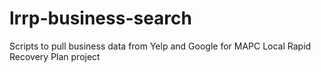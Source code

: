 # lrrp-business-search
Scripts to pull business data from Yelp and Google for MAPC Local Rapid Recovery Plan project
